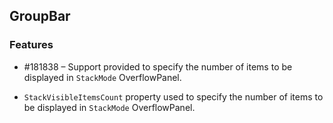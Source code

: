 ## GroupBar

### Features

* \#181838 – Support provided to specify the number of items to be displayed in `StackMode` OverflowPanel. 

* `StackVisibleItemsCount` property used to specify the number of items to be displayed in `StackMode` OverflowPanel. 


